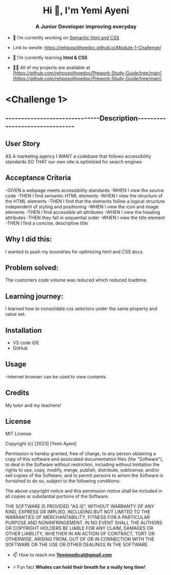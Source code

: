 
<h1 align="center">Hi 👋, I'm Yemi Ayeni</h1>
<h3 align="center">A Junior Developer improving everyday</h3>

- 🔭 I’m currently working on [Semantic html and CSS](https://rehposolihpedoc.github.io/Module-1-Challenge/)

- Link to wesite: https://rehposolihpedoc.github.io/Module-1-Challenge/

- 🌱 I’m currently learning **html & CSS**

- 👨‍💻 All of my projects are available at [https://github.com/rehposolihpedoc/Prework-Study-Guide/tree/main](https://github.com/rehposolihpedoc/Prework-Study-Guide/tree/main)

# <Challenge 1>
## ------------------------------Description-------------------------------
## User Story

AS A marketing agency
I WANT a codebase that follows accessibility standards
SO THAT our own site is optimized for search engines

## Acceptance Criteria

-GIVEN a webpage meets accessibility standards
-WHEN I view the source code
-THEN I find semantic HTML elements
-WHEN I view the structure of the HTML elements
-THEN I find that the elements follow a logical structure independent of styling and positioning
-WHEN I view the icon and image elements
-THEN I find accessible alt attributes
-WHEN I view the heading attributes
-THEN they fall in sequential order
-WHEN I view the title element
-THEN I find a concise, descriptive title

## Why I did this:
I wanted to push my boundries for optimizing html and CSS docs.
## Problem solved: 
The customers code volume was reduced which reduced loadtime.
## Learning journey:
I learned how to consolidate css selectors under the same property and value set.


## Installation
- VS code IDE
- GitHub

## Usage
-Internet browser can be used to view contents.

## Credits
My tutor and my teachers!

## License
MIT License

Copyright (c) [2023] [Yemi Ayeni]

Permission is hereby granted, free of charge, to any person obtaining a copy
of this software and associated documentation files (the "Software"), to deal
in the Software without restriction, including without limitation the rights
to use, copy, modify, merge, publish, distribute, sublicense, and/or sell
copies of the Software, and to permit persons to whom the Software is
furnished to do so, subject to the following conditions:

The above copyright notice and this permission notice shall be included in all
copies or substantial portions of the Software.

THE SOFTWARE IS PROVIDED "AS IS", WITHOUT WARRANTY OF ANY KIND, EXPRESS OR
IMPLIED, INCLUDING BUT NOT LIMITED TO THE WARRANTIES OF MERCHANTABILITY,
FITNESS FOR A PARTICULAR PURPOSE AND NONINFRINGEMENT. IN NO EVENT SHALL THE
AUTHORS OR COPYRIGHT HOLDERS BE LIABLE FOR ANY CLAIM, DAMAGES OR OTHER
LIABILITY, WHETHER IN AN ACTION OF CONTRACT, TORT OR OTHERWISE, ARISING FROM,
OUT OF OR IN CONNECTION WITH THE SOFTWARE OR THE USE OR OTHER DEALINGS IN THE
SOFTWARE.

- 📫 How to reach me **Yemimedical@gmail.com**

- ⚡ Fun fact **Whales can hold their breath for a really long time!**


